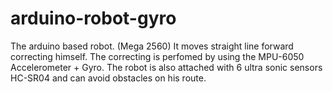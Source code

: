 # arduino-robot-gyro
The arduino based robot. (Mega 2560)
It moves straight line forward correcting himself. The correcting is perfomed by using the MPU-6050 Accelerometer + Gyro.
The robot is also attached with 6 ultra sonic sensors HC-SR04 and can avoid obstacles on his route.
